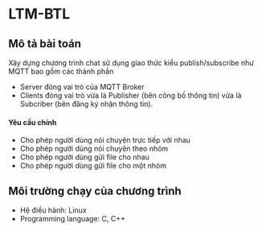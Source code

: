 # LTM-BTL
## Mô tả bài toán
Xây dựng chương trình chat sử dụng giao thức kiểu publish/subscribe như MQTT bao gồm các thành phần 
* Server đóng vai trò của MQTT Broker 
* Clients đóng vai trò vừa là Publisher (bên công bố thông tin) vừa là Subcriber (bên đăng ký nhận thông tin).

#### Yêu cầu chính
* Cho phép người dùng nói chuyện trực tiếp với nhau
*	Cho phép người dùng nói chuyện theo nhóm
*	 Cho phép người dùng gửi file cho nhau 
*	Cho phép người dùng gửi file cho một nhóm

## Môi trường chạy của chương trình 
* Hệ điều hành: Linux
* Programming language: C, C++ 


